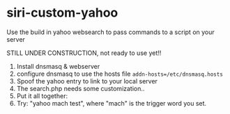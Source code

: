 siri-custom-yahoo
=================

Use the build in yahoo websearch to pass commands to a script on your server


STILL UNDER CONSTRUCTION, not ready to use yet!! 


1. Install dnsmasq & webserver
2. configure dnsmasq to use the hosts file ````addn-hosts=/etc/dnsmasq.hosts````
3. Spoof the yahoo entry to link to your local server
3. The search.php needs some customization..
4. Put it all together:
5. Try: "yahoo mach test", where "mach" is the trigger word you set.

